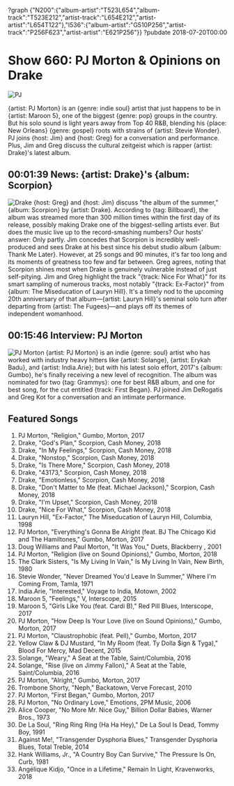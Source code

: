 ?graph {"N200":{"album-artist":"T523L654","album-track":"T523E212","artist-track":"L654E212","artist-artist":"L654T122"},"I536":{"album-artist":"G510P256","artist-track":"P256F623","artist-artist":"E621P256"}}
?pubdate 2018-07-20T00:00

# Show 660: PJ Morton & Opinions on Drake

![PJ](//static.soundopinions.org/images/2018/pj_morton.jpg)

{artist: PJ Morton} is an {genre: indie soul} artist that just happens to be in {artist: Maroon 5}, one of the biggest {genre: pop} groups in the country. But his solo sound is light years away from Top 40 R&B, blending his {place: New Orleans} {genre: gospel} roots with strains of {artist: Stevie Wonder}. PJ joins {host: Jim} and {host: Greg} for a conversation and performance. Plus, Jim and Greg discuss the cultural zeitgeist which is rapper {artist: Drake}'s latest album.


## 00:01:39 News: {artist: Drake}'s {album: Scorpion}
![Drake](//static.soundopinions.org/images/2018/drake_scorpion.jpg)
{host: Greg} and {host: Jim} discuss "the album of the summer," {album: Scorpion} by {artist: Drake}. According to {tag: Billboard}, the album was streamed more than 300 million times within the first day of its release, possibly making Drake one of the biggest-selling artists ever. But does the music live up to the record-smashing numbers? Our hosts' answer: Only partly. Jim concedes that Scorpion is incredibly well-produced and sees Drake at his best since his debut studio album {album: Thank Me Later}. However, at 25 songs and 90 minutes, it's far too long and its moments of greatness too few and far between. Greg agrees, noting that Scorpion shines most when Drake is genuinely vulnerable instead of just self-pitying. Jim and Greg highlight the track "{track: Nice For What}" for its smart sampling of numerous tracks, most notably "{track: Ex-Factor}" from {album: The Miseducation of Lauryn Hill}. It's a timely nod to the upcoming 20th anniversary of that album—{artist: Lauryn Hill}'s seminal solo turn after departing from {artist: The Fugees}—and plays off its themes of independent womanhood.


## 00:15:46 Interview: PJ Morton
![PJ Morton](https://s3.amazonaws.com/sound-images/images/2018/PJ-Morton-Gumbo-Unplugged-Studio.jpg)
{artist: PJ Morton} is an indie {genre: soul} artist who has worked with industry heavy hitters like {artist: Solange}, {artist: Erykah Badu}, and {artist: India.Arie}; but with his latest solo effort, 2017's {album: Gumbo}, he's finally receiving a new level of recognition. The album was nominated for two {tag: Grammys}: one for best R&B album, and one for best song, for the cut entitled {track: First Began}.
PJ joined Jim DeRogatis and Greg Kot for a conversation and an intimate performance. 

## Featured Songs
1. PJ Morton, "Religion," Gumbo, Morton, 2017
1. Drake, "God's Plan," Scorpion, Cash Money, 2018
1. Drake, "In My Feelings," Scorpion, Cash Money, 2018
1. Drake, "Nonstop," Scorpion, Cash Money, 2018
1. Drake, "Is There More," Scorpion, Cash Money, 2018
1. Drake, "43173," Scorpion, Cash Money, 2018
1. Drake, "Emotionless," Scorpion, Cash Money, 2018
1. Drake, "Don't Matter to Me (feat. Michael Jackson)," Scorpion, Cash Money, 2018
1. Drake, "I'm Upset," Scorpion, Cash Money, 2018
1. Drake, "Nice For What," Scorpion, Cash Money, 2018
1. Lauryn Hill, "Ex-Factor," The Miseducation of Lauryn Hill, Columbia, 1998
1. PJ Morton, "Everything's Gonna Be Alright (feat. BJ The Chicago Kid and The Hamiltones," Gumbo, Morton, 2017
1. Doug Williams and Paul Morton, "It Was You," Duets, Blackberry , 2001
1. PJ Morton, "Religion (live on Sound Opinions)," Gumbo, Morton, 2018
1. The Clark Sisters, "Is My Living In Vain," Is My Living In Vain, New Birth, 1980
1. Stevie Wonder, "Never Dreamed You'd Leave In Summer," Where I'm Coming From, Tamla, 1971
1. India.Arie, "Interested," Voyage to India, Motown, 2002
1. Maroon 5, "Feelings," V, Interscope, 2015
1. Maroon 5, "Girls Like You (feat. Cardi B)," Red Pill Blues, Interscope, 2017
1. PJ Morton, "How Deep Is Your Love (live on Sound Opinions)," Gumbo, Morton, 2017
1. PJ Morton, "Claustrophobic (feat. Pell)," Gumbo, Morton, 2017
1. Yellow Claw & DJ Mustard, "In My Room (feat. Ty Dolla $ign & Tyga)," Blood For Mercy, Mad Decent, 2015
1. Solange, "Weary," A Seat at the Table, Saint/Columbia, 2016
1. Solange, "Rise (live on Jimmy Fallon)," A Seat at the Table, Saint/Columbia, 2016
1. PJ Morton, "Alright," Gumbo, Morton, 2017
1. Trombone Shorty, "Neph," Backatown, Verve Forecast, 2010
1. PJ Morton, "First Began," Gumbo, Morton, 2017
1. PJ Morton, "No Ordinary Love," Emotions, 2PM Music, 2006
1. Alice Cooper, "No More Mr. Nice Guy," Billion Dollar Babies, Warner Bros., 1973
1. De La Soul, "Ring Ring Ring (Ha Ha Hey)," De La Soul Is Dead, Tommy Boy, 1991
1. Against Me!, "Transgender Dysphoria Blues," Transgender Dysphoria Blues, Total Treble, 2014
1. Hank Williams, Jr., "A Country Boy Can Survive," The Pressure Is On, Curb, 1981
1. Angélique Kidjo, "Once in a Lifetime," Remain In Light, Kravenworks, 2018